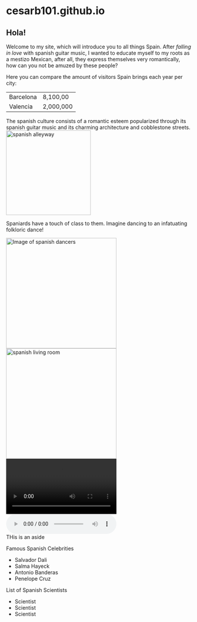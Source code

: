 # cesarb101.github.io
<!DOCTYPE html>
<html lang = "en">
<head>
<meta charset = "UTF-8">
<title> Welcome to Spain</title>
</head>
<body>
<footer>
<aside>
 <h1>Hola!</h1>
 </body>

<p> Welcome to my site, which will introduce you to all things Spain. After <em> falling in love</em> with spanish guitar music, I wanted to educate myself to my roots as a mestizo Mexican, after all, they express themselves very romantically, how can you not be amuzed by these people?</P>
<p>Here you can compare the amount of visitors Spain brings each year per city:</P>
<table>
<tr>
<td>Barcelona</td>
<td>8,100,00</td>
</tr>
<tr>
<td>Valencia</td>
<td>2,000,000</td>
</tr>
</table>
<p>The spanish culture consists of a romantic esteem popularized through its spanish guitar music and its charming architecture and cobblestone streets. <img src=
"https://i.pinimg.com/originals/93/52/fb/9352fb4ca328853c6bc596d567b013f2.jpg" width= "230px" alt="spanish alleyway">
<P>Spaniards have a touch of class to them. Imagine dancing to an infatuating folkloric dance!</p>
<img src=
"https://img.theculturetrip.com/wp-content/uploads/2017/05/shutterstock_58104052.jpg" width= "300px" alt="Image of spanish dancers">
<img src = "interior.png" width="300px" alt= "spanish living room">
<Video src = "https://www.youtube.com/watch?v=s7mtkSvbwi4" controls></video>
<audio src =  "spanishguitar.mp3" controls></audio>
<aside> THis is an aside</aside>
<p> Famous Spanish Celebrities
<ul reversed start= "50">
  <li>Salvador Dali</li>
  <li>Salma Hayeck</li>
  <li>Antonio Banderas</li>
  <li> Penelope Cruz</li>
</ul>

<p> List of Spanish Scientists</p>
<ul reversed>
<li>Scientist</li>
<li> Scientist</li>
<li> Scientist</li>
</html>
